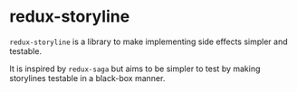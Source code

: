 
# redux-storyline

`redux-storyline` is a library to make implementing side effects simpler and
testable.

It is inspired by `redux-saga` but aims to be simpler to test by making
storylines testable in a black-box manner.





